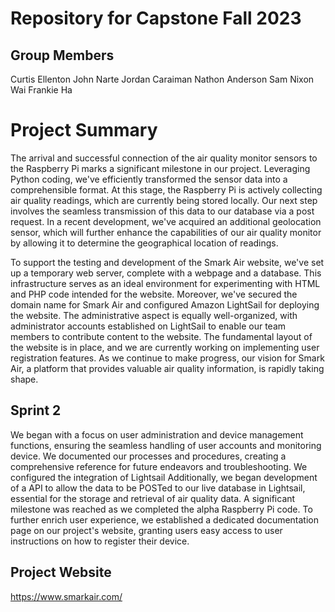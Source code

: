 # Repository for Capstone Fall 2023
## Group Members
Curtis Ellenton
John Narte
Jordan Caraiman
Nathon Anderson
Sam Nixon
Wai Frankie Ha

# Project Summary 

The arrival and successful connection of the air quality monitor sensors to the Raspberry Pi marks a significant milestone in our project. Leveraging Python coding, we've efficiently transformed the sensor data into a comprehensible format. At this stage, the Raspberry Pi is actively collecting air quality readings, which are currently being stored locally. Our next step involves the seamless transmission of this data to our database via a post request. In a recent development, we've acquired an additional geolocation sensor, which will further enhance the capabilities of our air quality monitor by allowing it to determine the geographical location of readings. 

To support the testing and development of the Smark Air website, we've set up a temporary web server, complete with a webpage and a database. This infrastructure serves as an ideal environment for experimenting with HTML and PHP code intended for the website. Moreover, we've secured the domain name for Smark Air and configured Amazon LightSail for deploying the website. The administrative aspect is equally well-organized, with administrator accounts established on LightSail to enable our team members to contribute content to the website. The fundamental layout of the website is in place, and we are currently working on implementing user registration features. As we continue to make progress, our vision for Smark Air, a platform that provides valuable air quality information, is rapidly taking shape.

## Sprint 2
We began with a focus on user administration and device management functions, ensuring the seamless handling of user accounts and monitoring device. We documented our processes and procedures, creating a comprehensive reference for future endeavors and troubleshooting. We configured the integration of Lightsail Additionally, we began development of a API to allow the data to be POSTed to our live database in Lightsail, essential for the storage and retrieval of air quality data. A significant milestone was reached as we completed the alpha Raspberry Pi code. To further enrich user experience, we established a dedicated documentation page on our project's website, granting users easy access to user instructions on how to register their device. 


## Project Website
https://www.smarkair.com/
